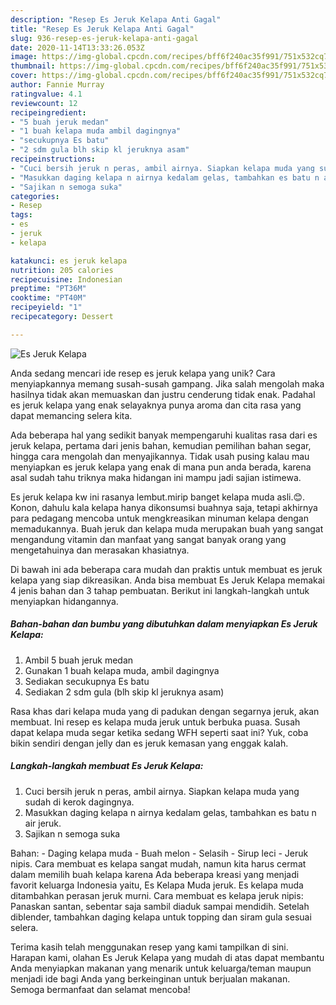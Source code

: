 ```yaml
---
description: "Resep Es Jeruk Kelapa Anti Gagal"
title: "Resep Es Jeruk Kelapa Anti Gagal"
slug: 936-resep-es-jeruk-kelapa-anti-gagal
date: 2020-11-14T13:33:26.053Z
image: https://img-global.cpcdn.com/recipes/bff6f240ac35f991/751x532cq70/es-jeruk-kelapa-foto-resep-utama.jpg
thumbnail: https://img-global.cpcdn.com/recipes/bff6f240ac35f991/751x532cq70/es-jeruk-kelapa-foto-resep-utama.jpg
cover: https://img-global.cpcdn.com/recipes/bff6f240ac35f991/751x532cq70/es-jeruk-kelapa-foto-resep-utama.jpg
author: Fannie Murray
ratingvalue: 4.1
reviewcount: 12
recipeingredient:
- "5 buah jeruk medan"
- "1 buah kelapa muda ambil dagingnya"
- "secukupnya Es batu"
- "2 sdm gula blh skip kl jeruknya asam"
recipeinstructions:
- "Cuci bersih jeruk n peras, ambil airnya. Siapkan kelapa muda yang sudah di kerok dagingnya."
- "Masukkan daging kelapa n airnya kedalam gelas, tambahkan es batu n air jeruk."
- "Sajikan n semoga suka"
categories:
- Resep
tags:
- es
- jeruk
- kelapa

katakunci: es jeruk kelapa 
nutrition: 205 calories
recipecuisine: Indonesian
preptime: "PT36M"
cooktime: "PT40M"
recipeyield: "1"
recipecategory: Dessert

---
```



![Es Jeruk Kelapa](https://img-global.cpcdn.com/recipes/bff6f240ac35f991/751x532cq70/es-jeruk-kelapa-foto-resep-utama.jpg)

Anda sedang mencari ide resep es jeruk kelapa yang unik? Cara menyiapkannya memang susah-susah gampang. Jika salah mengolah maka hasilnya tidak akan memuaskan dan justru cenderung tidak enak. Padahal es jeruk kelapa yang enak selayaknya punya aroma dan cita rasa yang dapat memancing selera kita.

Ada beberapa hal yang sedikit banyak mempengaruhi kualitas rasa dari es jeruk kelapa, pertama dari jenis bahan, kemudian pemilihan bahan segar, hingga cara mengolah dan menyajikannya. Tidak usah pusing kalau mau menyiapkan es jeruk kelapa yang enak di mana pun anda berada, karena asal sudah tahu triknya maka hidangan ini mampu jadi sajian istimewa.

Es jeruk kelapa kw ini rasanya lembut.mirip banget kelapa muda asli.😊. Konon, dahulu kala kelapa hanya dikonsumsi buahnya saja, tetapi akhirnya para pedagang mencoba untuk mengkreasikan minuman kelapa dengan memadukannya. Buah jeruk dan kelapa muda merupakan buah yang sangat mengandung vitamin dan manfaat yang sangat banyak orang yang mengetahuinya dan merasakan khasiatnya.


Di bawah ini ada beberapa cara mudah dan praktis untuk membuat es jeruk kelapa yang siap dikreasikan. Anda bisa membuat Es Jeruk Kelapa memakai 4 jenis bahan dan 3 tahap pembuatan. Berikut ini langkah-langkah untuk menyiapkan hidangannya.

<!--inarticleads1-->

##### Bahan-bahan dan bumbu yang dibutuhkan dalam menyiapkan Es Jeruk Kelapa:

1. Ambil 5 buah jeruk medan
1. Gunakan 1 buah kelapa muda, ambil dagingnya
1. Sediakan secukupnya Es batu
1. Sediakan 2 sdm gula (blh skip kl jeruknya asam)


Rasa khas dari kelapa muda yang di padukan dengan segarnya jeruk, akan membuat. Ini resep es kelapa muda jeruk untuk berbuka puasa. Susah dapat kelapa muda segar ketika sedang WFH seperti saat ini? Yuk, coba bikin sendiri dengan jelly dan es jeruk kemasan yang enggak kalah. 

<!--inarticleads2-->

##### Langkah-langkah membuat Es Jeruk Kelapa:

1. Cuci bersih jeruk n peras, ambil airnya. Siapkan kelapa muda yang sudah di kerok dagingnya.
1. Masukkan daging kelapa n airnya kedalam gelas, tambahkan es batu n air jeruk.
1. Sajikan n semoga suka


Bahan: - Daging kelapa muda - Buah melon - Selasih - Sirup leci - Jeruk nipis. Cara membuat es kelapa sangat mudah, namun kita harus cermat dalam memilih buah kelapa karena Ada beberapa kreasi yang menjadi favorit keluarga Indonesia yaitu, Es Kelapa Muda jeruk. Es kelapa muda ditambahkan perasan jeruk murni. Cara membuat es kelapa jeruk nipis: Panaskan santan, sebentar saja sambil diaduk sampai mendidih. Setelah diblender, tambahkan daging kelapa untuk topping dan siram gula sesuai selera. 

Terima kasih telah menggunakan resep yang kami tampilkan di sini. Harapan kami, olahan Es Jeruk Kelapa yang mudah di atas dapat membantu Anda menyiapkan makanan yang menarik untuk keluarga/teman maupun menjadi ide bagi Anda yang berkeinginan untuk berjualan makanan. Semoga bermanfaat dan selamat mencoba!
